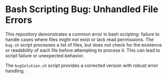 # Bash Scripting Bug: Unhandled File Errors

This repository demonstrates a common error in bash scripting: failure to handle cases where files might not exist or lack read permissions.  The `bug.sh` script processes a list of files, but does not check for the existence or readability of each file before attempting to process it. This can lead to script failure or unexpected behavior.

The `bugSolution.sh` script provides a corrected version with robust error handling.